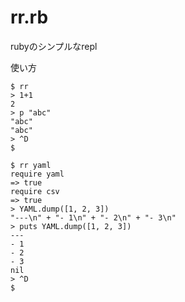 # rr.rb
rubyのシンプルなrepl

使い方
```
$ rr
> 1+1
2
> p "abc"
"abc"
"abc"
> ^D
$
```

```
$ rr yaml
require yaml
=> true
require csv
=> true
> YAML.dump([1, 2, 3])
"---\n" + "- 1\n" + "- 2\n" + "- 3\n"
> puts YAML.dump([1, 2, 3])
---
- 1
- 2
- 3
nil
> ^D
$
```
